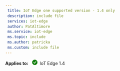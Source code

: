 ```yaml
---
 title: IoT Edge one supported version - 1.4 only
 description: include file
 services: iot-edge
 author: PatAltimore
 ms.service: iot-edge
 ms.topic: include
 ms.author: patricka
 ms.custom: include file
---
```


**Applies to:** ![IoT Edge 1.4 checkmark](./media/iot-edge-version/yes-icon.png) IoT Edge 1.4
